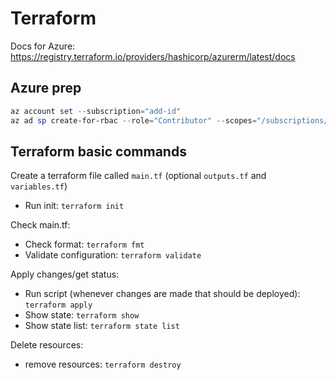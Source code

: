 
# Terraform

Docs for Azure: <https://registry.terraform.io/providers/hashicorp/azurerm/latest/docs>

## Azure prep

``` ps1
az account set --subscription="add-id"
az ad sp create-for-rbac --role="Contributor" --scopes="/subscriptions/add-id"
```

## Terraform basic commands

Create a terraform file called `main.tf` (optional `outputs.tf` and `variables.tf`)

- Run init: ```terraform init```

Check main.tf:

- Check format: ```terraform fmt```
- Validate configuration: ```terraform validate```

Apply changes/get status:

- Run script (whenever changes are made that should be deployed): ```terraform apply```
- Show state: ```terraform show```
- Show state list: ```terraform state list```

Delete resources:

- remove resources: ```terraform destroy```
